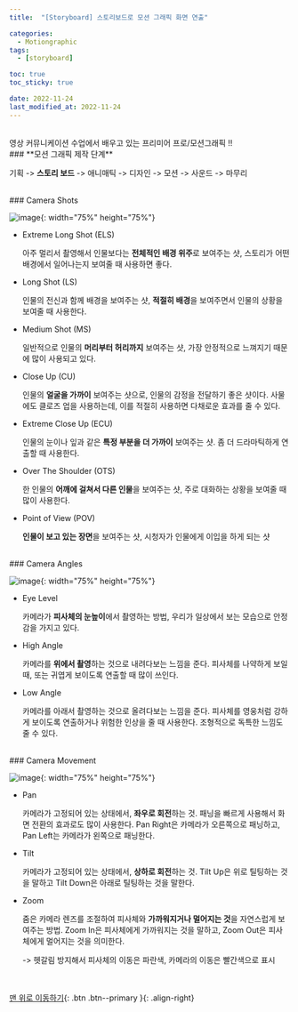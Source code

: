 ```yaml
---
title:  "[Storyboard] 스토리보드로 모션 그래픽 화면 연출" 

categories:
  - Motiongraphic
tags:
  - [storyboard]

toc: true
toc_sticky: true

date: 2022-11-24
last_modified_at: 2022-11-24
---
```


<br/> 
영상 커뮤니케이션 수업에서 배우고 있는 프리미어 프로/모션그래픽 !! 

<br/> 
### **모션 그래픽 제작 단계**

기획 -> **스토리 보드** -> 애니매틱 -> 디자인 -> 모션 -> 사운드 -> 마무리 



<br/> 
### Camera Shots

![image](https://user-images.githubusercontent.com/86834982/204078620-c6cbcb21-84f8-44ea-a0f5-e28a42e0a398.png){: width="75%" height="75%"}

- Extreme Long Shot (ELS)
    
    아주 멀리서 촬영해서 인물보다는 **전체적인 배경 위주**로 보여주는 샷, 스토리가 어떤 배경에서 일어나는지 보여줄 때 사용하면 좋다.  
    
- Long Shot (LS)
    
    인물의 전신과 함께 배경을 보여주는 샷, **적절히 배경**을 보여주면서 인물의 상황을 보여줄 때 사용한다.  
    
- Medium Shot (MS)
    
    일반적으로 인물의 **머리부터 허리까지** 보여주는 샷,  가장 안정적으로 느껴지기 때문에 많이 사용되고 있다.   
    
- Close Up (CU)
    
    인물의 **얼굴을 가까이** 보여주는 샷으로, 인물의 감정을 전달하기 좋은 샷이다. 사물에도 클로즈 업을 사용하는데, 이를 적절히 사용하면 다채로운 효과를 줄 수 있다.  
    
- Extreme Close Up (ECU)
    
    인물의 눈이나 잎과 같은 **특정 부분을 더 가까이** 보여주는 샷. 좀 더 드라마틱하게 연출할 때 사용한다.  
    
- Over The Shoulder (OTS)
    
    한 인물의 **어깨에 걸쳐서 다른 인물**을 보여주는 샷,  주로 대화하는 상황을 보여줄 때 많이 사용한다.  
    
- Point of View (POV)
    
    **인물이 보고 있는 장면**을 보여주는 샷,  시청자가 인물에게 이입을 하게 되는 샷  
    
<br/> 
### Camera Angles

![image](https://user-images.githubusercontent.com/86834982/204078613-6825daad-aef2-46e5-8b72-78c9e91357dc.png){: width="75%" height="75%"}  

- Eye Level
    
    카메라가 **피사체의 눈높이**에서 촬영하는 방법, 우리가 일상에서 보는 모습으로 안정감을 가지고 있다.  
    
- High Angle
    
    카메라를 **위에서 촬영**하는 것으로 내려다보는 느낌을 준다. 피사체를 나약하게 보일 때, 또는 귀엽게 보이도록 연출할 때 많이 쓰인다.  
    
- Low Angle
    
    카메라를 아래서 촬영하는 것으로 올려다보는 느낌을 준다. 피사체를 영웅처럼 강하게 보이도록 연출하거나 위험한 인상을 줄 때 사용한다. 조형적으로 독특한 느낌도 줄 수 있다.  
    
<br/> 
### Camera Movement

![image](https://user-images.githubusercontent.com/86834982/204078616-c52bcd5f-0147-421c-b09f-cac8d1e8edf8.png){: width="75%" height="75%"}  
 
- Pan
    
    카메라가 고정되어 있는 상태에서, **좌우로 회전**하는 것. 패닝을 빠르게 사용해서 화면 전환의 효과로도 많이 사용한다. Pan Right은 카메라가 오른쪽으로 패닝하고, Pan Left는 카메라가 왼쪽으로 패닝한다.  
    
- Tilt
    
    카메라가 고정되어 있는 상태에서, **상하로 회전**하는 것. Tilt Up은 위로 틸팅하는 것을 말하고 Tilt Down은 아래로 틸팅하는 것을 말한다.  
    
- Zoom
    
    줌은 카메라 렌즈를 조절하여 피사체와 **가까워지거나 멀어지는 것**을 자연스럽게 보여주는 방법. Zoom In은 피사체에게 가까워지는 것을 말하고, Zoom Out은 피사체에게 멀어지는 것을 의미한다.  
    
    -> 헷갈림 방지해서 피사체의 이동은 파란색, 카메라의 이동은 빨간색으로 표시  


<br/><br/>
[맨 위로 이동하기](#){: .btn .btn--primary }{: .align-right}
